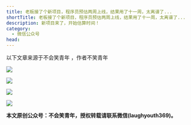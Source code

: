 ```yaml
---
title: 老板接了个新项目，程序员预估两周上线，结果用了十一周，太离谱了...
shortTitle: 老板接了个新项目，程序员预估两周上线，结果用了十一周，太离谱了...
description: 新项目来了，开始估算时间！
category:
  - 微信公众号
head:
---
```


以下文章来源于不会笑青年 ，作者不笑青年

![](https://cdn.tobebetterjavaer.com/tobebetterjavaer/images/nice-article/weixin-laobjlgxxmcxyyglzsxjgylsyztlpl-5260cccc-7d81-4d14-9fa3-565d5a500d6c.jpg)

![](https://cdn.tobebetterjavaer.com/tobebetterjavaer/images/nice-article/weixin-laobjlgxxmcxyyglzsxjgylsyztlpl-eb25dbd2-1bea-4d6c-91c1-f3c81d624e32.jpg)

![](https://cdn.tobebetterjavaer.com/tobebetterjavaer/images/nice-article/weixin-laobjlgxxmcxyyglzsxjgylsyztlpl-92f46ac9-a43d-4203-b768-3386117dd620.jpg)





![](https://cdn.tobebetterjavaer.com/tobebetterjavaer/images/nice-article/weixin-laobjlgxxmcxyyglzsxjgylsyztlpl-bbce40d1-43f6-4a5f-b457-7551055ee4fc.jpg)



**本文原创公众号：****不会笑青年，授权转载请联系微信(laughyouth369)****。**

  
